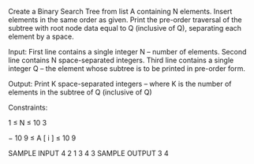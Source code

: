Create a Binary Search Tree from list A containing N elements. Insert elements in the same order as given. Print the pre-order traversal of the subtree with root node data equal to Q (inclusive of Q), separating each element by a space.

Input:
First line contains a single integer N – number of elements.
Second line contains N space-separated integers. 
Third line contains a single integer Q – the element whose subtree is to be printed in pre-order form.

Output:
Print K space-separated integers – where K is the number of elements in the subtree of Q (inclusive of Q)

Constraints:


1
≤
N
≤
10
3


−
10
9
≤
A
[
i
]
≤
10
9

SAMPLE INPUT 
4
2 1 3 4
3
SAMPLE OUTPUT 
3
4
